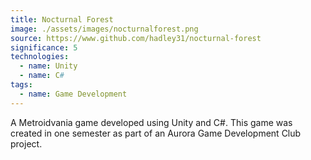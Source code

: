 ```yaml
---
title: Nocturnal Forest
image: ./assets/images/nocturnalforest.png
source: https://www.github.com/hadley31/nocturnal-forest
significance: 5
technologies:
  - name: Unity
  - name: C#
tags:
  - name: Game Development
---
```


A Metroidvania game developed using Unity and C#. This game was created in one semester as part of an Aurora Game Development Club project.